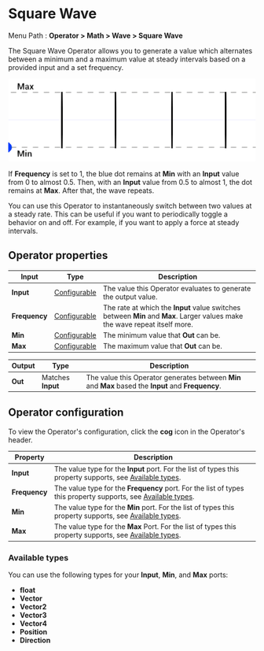 # Square Wave

Menu Path : **Operator > Math > Wave > Square Wave** 

The Square Wave Operator allows you to generate a value which alternates between a minimum and a maximum value at steady intervals based on a provided input and a set frequency.

![](Images/Operator-SquareWaveAnimation.gif)

If **Frequency** is set to 1, the blue dot remains at **Min** with an **Input** value from 0 to almost 0.5. Then, with an **Input** value from 0.5 to almost 1, the dot remains at **Max**. After that, the wave repeats.

You can use this Operator to instantaneously switch between two values at a steady rate. This can be useful if you want to periodically toggle a behavior on and off. For example, if you want to apply a force at steady intervals.

## Operator properties

| **Input**     | **Type**                                | **Description**                                              |
| ------------- | --------------------------------------- | ------------------------------------------------------------ |
| **Input**     | [Configurable](#operator-configuration)     | The value this Operator evaluates to generate the output value. |
| **Frequency** | [Configurable](#operator-configuration)     | The rate at which the **Input** value switches between **Min** and **Max**. Larger values make the wave repeat itself more. |
| **Min**       | [Configurable](#operator-configuration)     | The minimum value that **Out** can be.                       |
| **Max**       | [Configurable](#operator-configuration) | The maximum value that **Out** can be.                       |

| **Output** | **Type**          | **Description**                                              |
| ---------- | ----------------- | ------------------------------------------------------------ |
| **Out**    | Matches **Input** | The value this Operator generates between **Min** and **Max** based the **Input** and **Frequency**. |

## Operator configuration

To view the Operator's configuration, click the **cog** icon in the Operator's header.

| **Property**  | **Description**                                              |
| ------------- | ------------------------------------------------------------ |
| **Input**     | The value type for the **Input** port. For the list of types this property supports, see [Available types](#available-types). |
| **Frequency** | The value type for the **Frequency** port. For the list of types this property supports, see [Available types](#available-types). |
| **Min**       | The value type for the **Min** port. For the list of types this property supports, see [Available types](#available-types). |
| **Max**       | The value type for the **Max** Port. For the list of types this property supports, see [Available types](#available-types). |



### Available types

You can use the following types for your **Input**, **Min**, and **Max** ports:

- **float**
- **Vector**
- **Vector2**
- **Vector3**
- **Vector4**
- **Position**
- **Direction**